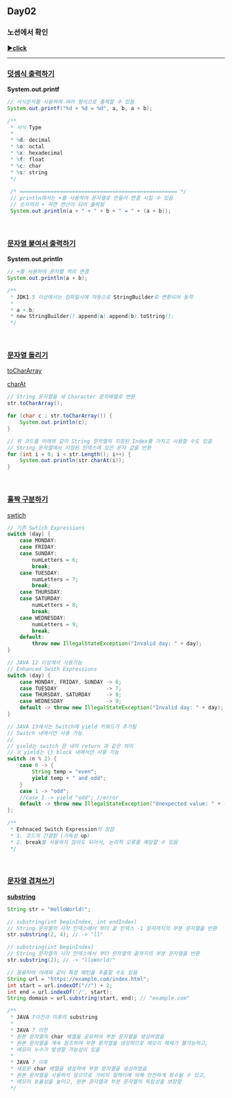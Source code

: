 ## Day02
### 노션에서 확인
<a href="https://gipark181.notion.site/Day2-2024-07-21-192ac9f263fa46ab8bb14b27e27341d5?pvs=4" target="_blank">▶️<b>click</b></a>
<br/>
<hr/>

### [덧셈식 출력하기](https://school.programmers.co.kr/learn/courses/30/lessons/181947)

**System.out.printf**

```java
// 서식문자를 사용하여 여러 형식으로 출력할 수 있음
System.out.printf("%d + %d = %d", a, b, a + b);

/**
 * 서식 Type
 *
 * %d: decimal
 * %o: octal
 * %x: hexadecimal
 * %f: float
 * %c: char
 * %s: string
 */
 
 /* =================================================== */
 // println에서는 +를 사용하여 문자열로 만들어 연결 시킬 수 있음
 // 숫자끼리 + 하면 연산이 되어 출력됨
 System.out.println(a + " + " + b + " = " + (a + b));
```
<br/>

### [문자열 붙여서 출력하기](https://school.programmers.co.kr/learn/courses/30/lessons/181946)

**System.out.println**

```java
// +를 사용하여 문자열 끼리 연결
System.out.println(a + b);

/**
 * JDK1.5 이상에서는 컴파일시에 자동으로 StringBuilder로 변환되어 동작
 *
 * a + b;
 * new StringBuilder().append(a).append(b).toString();
 */
```
<br/>

### [문자열 돌리기](https://school.programmers.co.kr/learn/courses/30/lessons/181945)

[toCharArray](https://docs.oracle.com/javase/8/docs/api/java/lang/String.html#toCharArray--)

[charAt](https://docs.oracle.com/javase/8/docs/api/java/lang/String.html#charAt-int-)

```java
// String 문자열을 새 Character 문자배열로 변환
str.toCharArray();

for (char c : str.toCharArray()) {
    System.out.println(c);
}

// 위 코드를 아래와 같이 String 문자열의 지정된 Index를 가지고 사용할 수도 있음
// String 문자열에서 지정된 인덱스에 있은 문자 값을 반환
for (int i = 0; i < str.Length(); i++) {
    System.out.println(str.charAt(i));
}
```
<br/>

### [홀짝 구분하기](https://school.programmers.co.kr/learn/courses/30/lessons/181944)

[swtich](https://docs.oracle.com/en/java/javase/17/language/switch-expressions.html)

```java
// 기존 Swtich Expressions
switch (day) {
    case MONDAY:
    case FRIDAY:
    case SUNDAY:
        numLetters = 6;
        break;
    case TUESDAY:
        numLetters = 7;
        break;
    case THURSDAY:
    case SATURDAY:
        numLetters = 8;
        break;
    case WEDNESDAY:
        numLetters = 9;
        break;
    default:
        throw new IllegalStateException("Invalid day: " + day);
}

// JAVA 12 이상에서 사용가능
// Enhanced Swith Expressions
switch (day) {
    case MONDAY, FRIDAY, SUNDAY -> 6;
    case TUESDAY                -> 7;
    case THURSDAY, SATURDAY     -> 8;
    case WEDNESDAY              -> 9;
    default -> throw new IllegalStateException("Invalid day: " + day);
}

// JAVA 13에서는 Switch에 yield 키워드가 추가됨
// Switch 내에서만 사용 가능.
// 
// yield는 switch 문 내의 return 과 같은 의미
// ※ yield는 {} block 내에서만 사용 가능
switch (n % 2) {
    case 0 -> {
        String temp = "even";
        yield temp + " and odd";
    }
    case 1 -> "odd";
    //case 1 -> yield "odd"; //error
    default -> throw new IllegalStateException("Unexpected value: " + (n % 2));
};

/**
 * Enhnaced Switch Expression의 장점
 * 1. 코드의 간결함 (가독성 up)
 * 2. break를 사용하지 않아도 되어서, 논리적 오류를 예방할 수 있음
 */
```
<br/>

### [문자열 겹쳐쓰기](https://school.programmers.co.kr/learn/courses/30/lessons/181943)

[**substring**](https://docs.oracle.com/javase/8/docs/api/java/lang/String.html#substring-int-)

```java
String str = "HelloWorld!";

// substring(int beginIndex, int endIndex)
// String 문자열의 시작 인덱스에서 부터 끝 인덱스 -1 문자까지의 부분 문자열을 반환
str.substring(2, 4); // -> "ll"

// substring(int beginIndex)
// String 문자열의 시작 인덱스에서 부터 문자열의 끝까지의 부분 문자열을 반환
str.substring(2); // -> "lloWorld!"

// 응용하여 아래와 같이 특정 패턴을 추출할 수도 있음
String url = "https://example.com/index.html";
int start = url.indexOf("//") + 2;
int end = url.indexOf('/', start);
String domain = url.substring(start, end); // "example.com"

/**
 * JAVA 7이전과 이후의 substring
 *
 * JAVA 7 이전
 * 원본 문자열의 char 배열을 공유하여 부분 문자열을 생성하였음
 * 원본 문자열을 계속 참조하여 부분 문자열을 생성하므로 메모리 해제가 불가능하고,
 * 메모리 누수가 발생할 가능성이 있음
 *
 * JAVA 7 이후
 * 새로운 char 배열을 생성하여 부분 문자열을 생성하였음
 * 원본 문자열을 사용하지 않으므로 가비지 컬렉터에 의해 안전하게 회수될 수 있고,
 * 메모리 효율성을 높이고, 원본 문자열과 부분 문자열의 독립성을 보장함
 */
```
